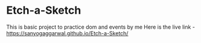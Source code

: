 # Etch-a-Sketch

This is basic project to practice dom and events by me
Here is the live link - https://sanyogaggarwal.github.io/Etch-a-Sketch/
